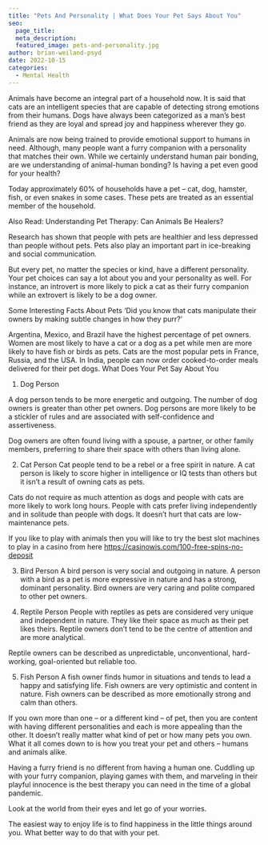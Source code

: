 ```yaml
---
title: "Pets And Personality | What Does Your Pet Says About You"
seo:
  page_title:
  meta_description:
  featured_image: pets-and-personality.jpg
author: brian-weiland-psyd
date: 2022-10-15
categories:
  - Mental Health
---
```


Animals have become an integral part of a household now. It is said that cats are an intelligent species that are capable of detecting strong emotions from their humans. Dogs have always been categorized as a man’s best friend as they are loyal and spread joy and happiness wherever they go.

Animals are now being trained to provide emotional support to humans in need. Although, many people want a furry companion with a personality that matches their own. While we certainly understand human pair bonding, are we understanding of animal-human bonding? Is having a pet even good for your health?

Today approximately 60% of households have a pet – cat, dog, hamster, fish, or even snakes in some cases. These pets are treated as an essential member of the household.

Also Read: Understanding Pet Therapy: Can Animals Be Healers?

Research has shown that people with pets are healthier and less depressed than people without pets. Pets also play an important part in ice-breaking and social communication.

But every pet, no matter the species or kind, have a different personality. Your pet choices can say a lot about you and your personality as well. For instance, an introvert is more likely to pick a cat as their furry companion while an extrovert is likely to be a dog owner.

Some Interesting Facts About Pets
‘Did you know that cats manipulate their owners by making subtle changes in how they purr?’

Argentina, Mexico, and Brazil have the highest percentage of pet owners.
Women are most likely to have a cat or a dog as a pet while men are more likely to have fish or birds as pets.
Cats are the most popular pets in France, Russia, and the USA.
In India, people can now order cooked-to-order meals delivered for their pet dogs.
What Does Your Pet Say About You

1. Dog Person

A dog person tends to be more energetic and outgoing. The number of dog owners is greater than other pet owners. Dog persons are more likely to be a stickler of rules and are associated with self-confidence and assertiveness.

Dog owners are often found living with a spouse, a partner, or other family members, preferring to share their space with others than living alone.

2. Cat Person
   Cat people tend to be a rebel or a free spirit in nature. A cat person is likely to score higher in intelligence or IQ tests than others but it isn’t a result of owning cats as pets.

Cats do not require as much attention as dogs and people with cats are more likely to work long hours. People with cats prefer living independently and in solitude than people with dogs. It doesn’t hurt that cats are low-maintenance pets.

If you like to play with animals then you will like to try the best slot machines to play in a casino from here https://casinowis.com/100-free-spins-no-deposit

3. Bird Person
   A bird person is very social and outgoing in nature. A person with a bird as a pet is more expressive in nature and has a strong, dominant personality. Bird owners are very caring and polite compared to other pet owners.

4. Reptile Person
   People with reptiles as pets are considered very unique and independent in nature. They like their space as much as their pet likes theirs. Reptile owners don’t tend to be the centre of attention and are more analytical.

Reptile owners can be described as unpredictable, unconventional, hard-working, goal-oriented but reliable too.

5. Fish Person
   A fish owner finds humor in situations and tends to lead a happy and satisfying life. Fish owners are very optimistic and content in nature. Fish owners can be described as more emotionally strong and calm than others.

If you own more than one – or a different kind – of pet, then you are content with having different personalities and each is more appealing than the other. It doesn’t really matter what kind of pet or how many pets you own. What it all comes down to is how you treat your pet and others – humans and animals alike.

Having a furry friend is no different from having a human one. Cuddling up with your furry companion, playing games with them, and marveling in their playful innocence is the best therapy you can need in the time of a global pandemic.

Look at the world from their eyes and let go of your worries.

The easiest way to enjoy life is to find happiness in the little things around you. What better way to do that with your pet.
